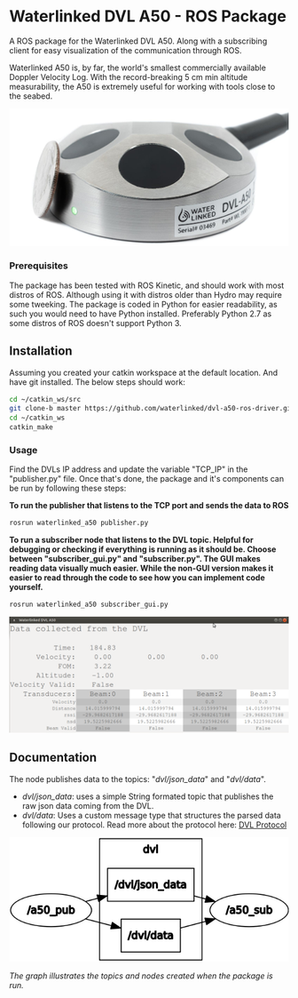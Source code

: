 # Waterlinked DVL A50 - ROS Package
A ROS package for the Waterlinked DVL A50. Along with a subscribing client for easy visualization of the communication through ROS.

Waterlinked A50 is, by far, the world's smallest commercially available Doppler Velocity Log. With the record-breaking 5 cm min altitude measurability, the A50 is extremely useful for working with tools close to the seabed.

![Image of Waterlinked A50](img/DSC04478_1600_web.jpg?raw=true "Waterlinked DVL A50")

### Prerequisites
The package has been tested with ROS Kinetic, and should work with most distros of ROS. Although using it with distros older than Hydro may require some tweeking. The package is coded in Python for easier readability, as such you would need to have Python installed. Preferably Python 2.7 as some distros of ROS doesn't support Python 3.

## Installation
Assuming you created your catkin workspace at the default location. And have git installed. The below steps should work:
```bash
cd ~/catkin_ws/src
git clone-b master https://github.com/waterlinked/dvl-a50-ros-driver.git
cd ~/catkin_ws
catkin_make
```

### Usage
Find the DVLs IP address and update the variable "TCP_IP" in the "publisher.py" file. Once that's done, the package and it's components can be run by following these steps:

**To run the publisher that listens to the TCP port and sends the data to ROS**
```bash
rosrun waterlinked_a50 publisher.py
```
**To run a subscriber node that listens to the DVL topic. Helpful for debugging or checking if everything is running as it should be. Choose between "subscriber_gui.py" and "subscriber.py". The GUI makes reading data visually much easier. While the non-GUI version makes it easier to read through the code to see how you can implement code yourself.**
```bash
rosrun waterlinked_a50 subscriber_gui.py
```
![GUI Subscriber](img/a50_gui.png?raw=true "Interface as seen when running the GUI version of the subscriber")

## Documentation
The node publishes data to the topics: "*dvl/json_data*" and "*dvl/data*".
* *dvl/json_data*: uses a simple String formated topic that publishes the raw json data coming from the DVL.
* *dvl/data*: Uses a custom message type that structures the parsed data following our protocol. Read more about the protocol here: [DVL Protocol](https://waterlinked.github.io/docs/dvl/dvl-protocol/)

![rqt_graph of the package in action](img/a50_graph.png?raw=true "Graph of the package's node-to-node structure")

*The graph illustrates the topics and nodes created when the package is run.*
